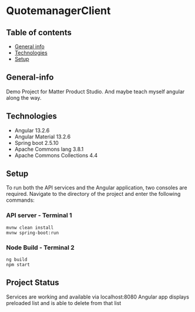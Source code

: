 # QuotemanagerClient
## Table of contents
* [General info](#general-info)
* [Technologies](#technologies)
* [Setup](#setup)

## General-info
Demo Project for Matter Product Studio. And maybe teach myself angular along the way.

## Technologies
* Angular 13.2.6
* Angular Material 13.2.6
* Spring boot 2.5.10
* Apache Commons lang 3.8.1
* Apache Commons Collections 4.4

## Setup
To run both the API services and the Angular application, two consoles are required. Navigate to the directory of the project and enter the following commands:
### API server - Terminal 1
```
mvnw clean install
mvnw spring-boot:run
```
### Node Build - Terminal 2
```
ng build
npm start
```

## Project Status
Services are working and available via localhost:8080
Angular app displays preloaded list and is able to delete from that list
